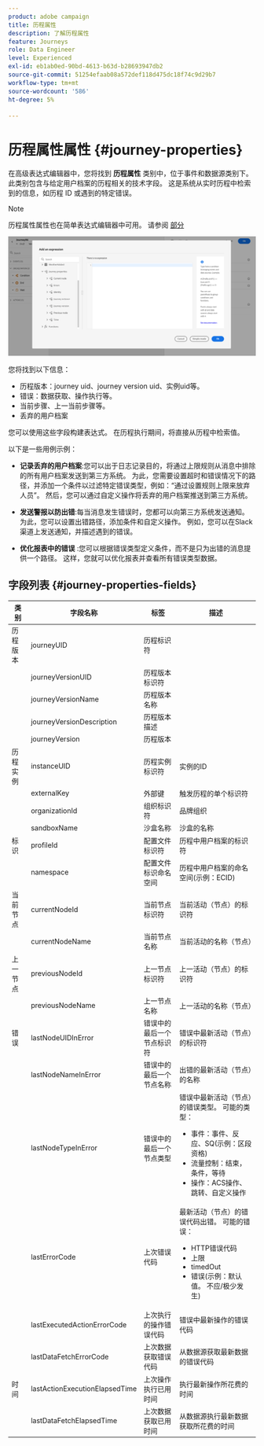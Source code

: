 ```yaml
---
product: adobe campaign
title: 历程属性
description: 了解历程属性
feature: Journeys
role: Data Engineer
level: Experienced
exl-id: eb1ab0ed-90bd-4613-b63d-b28693947db2
source-git-commit: 51254efaab08a572def118d475dc18f74c9d29b7
workflow-type: tm+mt
source-wordcount: '586'
ht-degree: 5%

---
```


# 历程属性属性 {#journey-properties}

在高级表达式编辑器中，您将找到 **历程属性** 类别中，位于事件和数据源类别下。 此类别包含与给定用户档案的历程相关的技术字段。 这是系统从实时历程中检索到的信息，如历程 ID 或遇到的特定错误。

>[!NOTE]
>
>历程属性属性也在简单表达式编辑器中可用。 请参阅 [部分](../condition-activity.md#about_condition)

![](../../assets/journey-properties.png)

您将找到以下信息：

* 历程版本：journey uid、journey version uid、实例uid等。
* 错误：数据获取、操作执行等。
* 当前步骤、上一当前步骤等。
* 丢弃的用户档案

您可以使用这些字段构建表达式。 在历程执行期间，将直接从历程中检索值。

以下是一些用例示例：

* **记录丢弃的用户档案**:您可以出于日志记录目的，将通过上限规则从消息中排除的所有用户档案发送到第三方系统。 为此，您需要设置超时和错误情况下的路径，并添加一个条件以过滤特定错误类型，例如：“通过设置规则上限来放弃人员”。 然后，您可以通过自定义操作将丢弃的用户档案推送到第三方系统。

* **发送警报以防出错**:每当消息发生错误时，您都可以向第三方系统发送通知。 为此，您可以设置出错路径，添加条件和自定义操作。 例如，您可以在Slack渠道上发送通知，并描述遇到的错误。

* **优化报表中的错误** :您可以根据错误类型定义条件，而不是只为出错的消息提供一个路径。 这样，您就可以优化报表并查看所有错误类型数据。

## 字段列表 {#journey-properties-fields}

| 类别 | 字段名称 | 标签 | 描述 |
|---|---|---|------------|
| 历程版本 | journeyUID | 历程标识符 |  |
|  | journeyVersionUID | 历程版本标识符 |  |
|  | journeyVersionName | 历程版本名称 |  |
|  | journeyVersionDescription | 历程版本描述 |  |
|  | journeyVersion | 历程版本 |  |
| 历程实例 | instanceUID | 历程实例标识符 | 实例的ID |
|  | externalKey | 外部键 | 触发历程的单个标识符 |
|  | organizationId | 组织标识符 | 品牌组织 |
|  | sandboxName | 沙盒名称 | 沙盒的名称 |
| 标识 | profileId | 配置文件标识符 | 历程中用户档案的标识符 |
|  | namespace | 配置文件标识命名空间 | 历程中用户档案的命名空间(示例：ECID) |
| 当前节点 | currentNodeId | 当前节点标识符 | 当前活动（节点）的标识符 |
|  | currentNodeName | 当前节点名称 | 当前活动的名称（节点） |
| 上一节点 | previousNodeId | 上一节点标识符 | 上一活动（节点）的标识符 |
|  | previousNodeName | 上一节点名称 | 上一活动的名称（节点） |
| 错误 | lastNodeUIDInError | 错误中的最后一个节点标识符 | 错误中最新活动（节点）的标识符 |
|  | lastNodeNameInError | 错误中的最后一个节点名称 | 出错的最新活动（节点）的名称 |
|  | lastNodeTypeInError | 错误中的最后一个节点类型 | 错误中最新活动（节点）的错误类型。 可能的类型：<ul><li>事件：事件、反应、SQ(示例：区段资格)</li><li>流量控制：结束，条件，等待</li><li>操作：ACS操作、跳转、自定义操作</li></ul> |
|  | lastErrorCode | 上次错误代码 | 最新活动（节点）的错误代码出错。 可能的错误： <ul><li>HTTP错误代码</li><li>上限</li><li>timedOut</li><li>错误(示例：默认值。 不应/极少发生)</li></ul> |
|  | lastExecutedActionErrorCode | 上次执行的操作错误代码 | 错误中最新操作的错误代码 |
|  | lastDataFetchErrorCode | 上次数据获取错误代码 | 从数据源获取最新数据的错误代码 |
| 时间 | lastActionExecutionElapsedTime | 上次操作执行已用时间 | 执行最新操作所花费的时间 |
|  | lastDataFetchElapsedTime | 上次数据获取已用时间 | 从数据源执行最新数据获取所花费的时间 |
